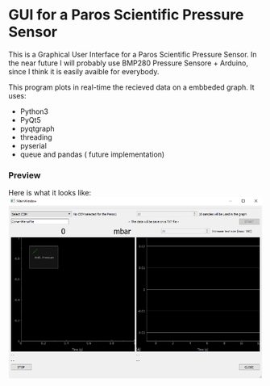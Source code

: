 # GUI for a Paros Scientific Pressure Sensor
This is a Graphical User Interface for a Paros Scientific Pressure Sensor.
In the near future I will probably use BMP280 Pressure Sensore + Arduino, since I think it is easily avaible for everybody.

This program plots in real-time the recieved data on a embbeded graph.
It uses:
- Python3
- PyQt5
- pyqtgraph
- threading
- pyserial
- queue and pandas ( future implementation)

### Preview
Here is what it looks like: 
![preview](previewGuiPressureSensor.png?raw=true "Preview of the GUI ")
